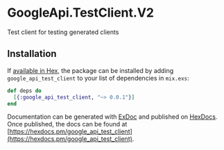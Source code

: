 # GoogleApi.TestClient.V2

Test client for testing generated clients

## Installation

If [available in Hex](https://hex.pm/docs/publish), the package can be installed
by adding `google_api_test_client` to your list of dependencies in `mix.exs`:

```elixir
def deps do
  [{:google_api_test_client, "~> 0.0.1"}]
end
```

Documentation can be generated with [ExDoc](https://github.com/elixir-lang/ex_doc)
and published on [HexDocs](https://hexdocs.pm). Once published, the docs can
be found at [https://hexdocs.pm/google_api_test_client](https://hexdocs.pm/google_api_test_client).

